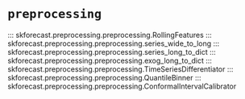 # `preprocessing`

::: skforecast.preprocessing.preprocessing.RollingFeatures
::: skforecast.preprocessing.preprocessing.series_wide_to_long
::: skforecast.preprocessing.preprocessing.series_long_to_dict
::: skforecast.preprocessing.preprocessing.exog_long_to_dict
::: skforecast.preprocessing.preprocessing.TimeSeriesDifferentiator
::: skforecast.preprocessing.preprocessing.QuantileBinner
::: skforecast.preprocessing.preprocessing.ConformalIntervalCalibrator 
